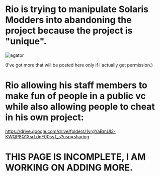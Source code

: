 # Rio is trying to manipulate Solaris Modders into abandoning the project because the project is "unique".

![egator](https://github.com/user-attachments/assets/591492fe-aa34-406b-93b9-d8ee384ef57d)

(I've got more that will be posted here only if I actually get permission.)

# Rio allowing his staff members to make fun of people in a public vc while also allowing people to cheat in his own project:

https://drive.google.com/drive/folders/1vrgYaBmUl3-KWQP8Q1XsrLdnF00ssT_s?usp=sharing

# THIS PAGE IS INCOMPLETE, I AM WORKING ON ADDING MORE.

